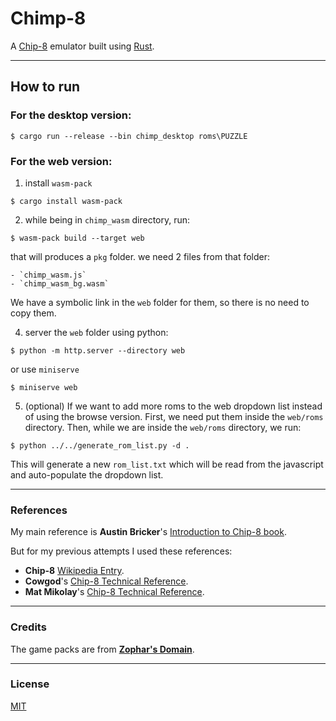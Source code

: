 # Chimp-8

A [Chip-8](https://en.wikipedia.org/wiki/CHIP-8) emulator built using [Rust](rust-lang.org).

---

## How to run

### For the desktop version:

```
$ cargo run --release --bin chimp_desktop roms\PUZZLE
```

### For the web version:

1. install `wasm-pack`

```
$ cargo install wasm-pack
```

2. while being in `chimp_wasm` directory, run:

```
$ wasm-pack build --target web
```

that will produces a `pkg` folder. we need 2 files from that folder:

    - `chimp_wasm.js`
    - `chimp_wasm_bg.wasm`

We have a symbolic link in the `web` folder for them, so there is no need to copy them.

4. server the `web` folder using python:

```
$ python -m http.server --directory web
```

or use `miniserve`

```
$ miniserve web
```

5. (optional) If we want to add more roms to the web dropdown list instead of using the browse version. First, we need put them inside the `web/roms` directory. Then, while we are inside the `web/roms` directory, we run:

```
$ python ../../generate_rom_list.py -d .
```

This will generate a new `rom_list.txt` which will be read from the javascript and auto-populate the dropdown list. 

---


### References

My main reference is **Austin Bricker**'s [Introduction to Chip-8 book](https://github.com/aquova/chip8-book).

But for my previous attempts I used these references:

- **Chip-8** [Wikipedia Entry](https://en.wikipedia.org/wiki/CHIP-8).
- **Cowgod**'s [Chip-8 Technical Reference](https://en.wikipedia.org/wiki/CHIP-8).
- **Mat Mikolay**'s [Chip-8 Technical Reference](https://github.com/mattmikolay/chip-8/wiki/CHIP%E2%80%908-Technical-Reference).

---

### Credits

The game packs are from [**Zophar's Domain**](https://www.zophar.net/pdroms/chip8/chip-8-games-pack.html).

---

### License

[MIT](./LICENSE)